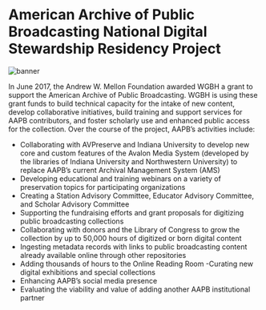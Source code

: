 # American Archive of Public Broadcasting National Digital Stewardship Residency Project

![banner](/page-banners/banner4.jpg)

In June 2017, the Andrew W. Mellon Foundation awarded WGBH a grant to support the American Archive of Public Broadcasting. WGBH is using these grant funds to build technical capacity for the intake of new content, develop collaborative initiatives, build training and support services for AAPB contributors, and foster scholarly use and enhanced public access for the collection. Over the course of the project, AAPB’s activities include:

- Collaborating with AVPreserve and Indiana University to develop new core and custom features of the Avalon Media System (developed by the libraries of Indiana University and Northwestern University) to replace AAPB’s current Archival Management System (AMS)
- Developing educational and training webinars on a variety of preservation topics for participating organizations
- Creating a Station Advisory Committee, Educator Advisory Committee, and Scholar Advisory Committee
- Supporting the fundraising efforts and grant proposals for digitizing public broadcasting collections
- Collaborating with donors and the Library of Congress to grow the collection by up to 50,000 hours of digitized or born digital content
- Ingesting metadata records with links to public broadcasting content already available online through other repositories
- Adding thousands of hours to the Online Reading Room
-Curating new digital exhibitions and special collections
- Enhancing AAPB’s social media presence
- Evaluating the viability and value of adding another AAPB institutional partner
